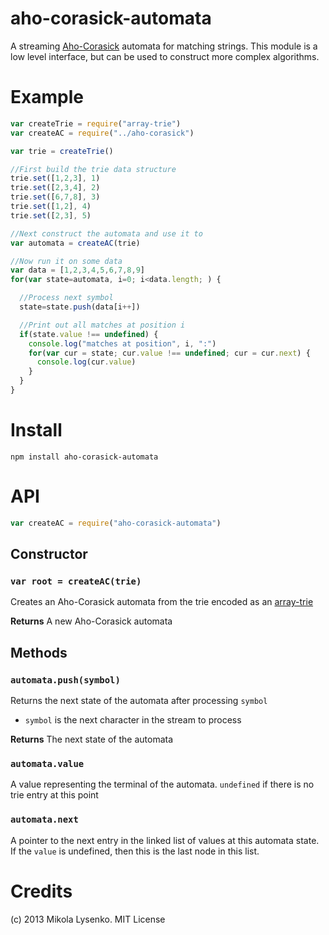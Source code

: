 aho-corasick-automata
=====================
A streaming [Aho-Corasick](http://en.wikipedia.org/wiki/Aho%E2%80%93Corasick_string_matching_algorithm) automata for matching strings.  This module is a low level interface, but can be used to construct more complex algorithms.

# Example

```javascript
var createTrie = require("array-trie")
var createAC = require("../aho-corasick")

var trie = createTrie()

//First build the trie data structure
trie.set([1,2,3], 1)
trie.set([2,3,4], 2)
trie.set([6,7,8], 3)
trie.set([1,2], 4)
trie.set([2,3], 5)

//Next construct the automata and use it to 
var automata = createAC(trie)

//Now run it on some data
var data = [1,2,3,4,5,6,7,8,9]
for(var state=automata, i=0; i<data.length; ) {

  //Process next symbol
  state=state.push(data[i++])

  //Print out all matches at position i
  if(state.value !== undefined) {
    console.log("matches at position", i, ":")
    for(var cur = state; cur.value !== undefined; cur = cur.next) {
      console.log(cur.value)  
    }
  }
}
```

# Install

    npm install aho-corasick-automata

# API

```javascript
var createAC = require("aho-corasick-automata")
```

## Constructor

### `var root = createAC(trie)`
Creates an Aho-Corasick automata from the trie encoded as an [array-trie](https://github.com/mikolalysenko/array-trie)

**Returns** A new Aho-Corasick automata

## Methods

### `automata.push(symbol)`
Returns the next state of the automata after processing `symbol`

* `symbol` is the next character in the stream to process

**Returns** The next state of the automata

### `automata.value`
A value representing the terminal of the automata.  `undefined` if there is no trie entry at this point

### `automata.next`
A pointer to the next entry in the linked list of values at this automata state.  If the `value` is undefined, then this is the last node in this list.

# Credits
(c) 2013 Mikola Lysenko. MIT License